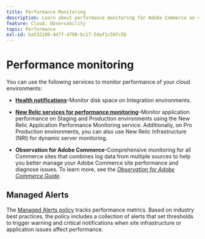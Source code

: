 ```yaml
---
title: Performance Monitoring
description: Learn about performance monitoring for Adobe Commerce on cloud infrastructure.
feature: Cloud, Observability
topic: Performance
exl-id: ba532100-4d7f-4798-bc17-5daf1c50fc5b
---
```

# Performance monitoring

You can use the following services to monitor performance of your cloud environments:

- **[Health notifications](../integrations/health-notifications.md)**–Monitor disk space on Integration environments.

- **[New Relic services for performance monitoring](new-relic.md)**–Monitor application performance on Staging and Production environments using the New Relic Application Performance Monitoring service. Additionally, on Pro Production environments, you can also use New Relic Infrastructure (NRI) for dynamic server monitoring.

- **Observation for Adobe Commerce**–Comprehensive monitoring for all Commerce sites that combines log data from multiple sources to help you better manage your Adobe Commerce site performance and diagnose issues. To learn more, see the _[Observation for Adobe Commerce Guide](https://experienceleague.adobe.com/docs/commerce-operations/tools/observation-for-adobe-commerce/intro.html)_.

## Managed Alerts

The [Managed Alerts policy](new-relic.md#monitor-performance-with-managed-alerts) tracks performance metrics. Based on industry best practices, the policy includes a collection of alerts that set thresholds to trigger warning and critical notifications when site infrastructure or application issues affect performance.
